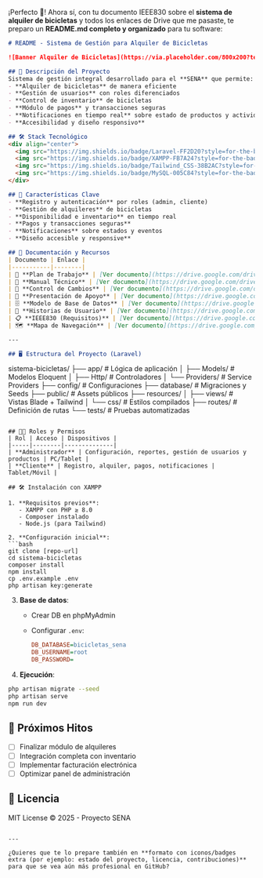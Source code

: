 ¡Perfecto 🚀! Ahora sí, con tu documento IEEE830 sobre el **sistema de alquiler de bicicletas** y todos los enlaces de Drive que me pasaste, te preparo un **README.md completo y organizado** para tu software:

```markdown
# README - Sistema de Gestión para Alquiler de Bicicletas

![Banner Alquiler de Bicicletas](https://via.placeholder.com/800x200?text=Sistema+de+Alquiler+de+Bicicletas) <!-- Reemplazar con logo real -->

## 📌 Descripción del Proyecto
Sistema de gestión integral desarrollado para el **SENA** que permite:
- **Alquiler de bicicletas** de manera eficiente
- **Gestión de usuarios** con roles diferenciados
- **Control de inventario** de bicicletas
- **Módulo de pagos** y transacciones seguras
- **Notificaciones en tiempo real** sobre estado de productos y actividades
- **Accesibilidad y diseño responsivo**

## 🛠 Stack Tecnológico
<div align="center">
  <img src="https://img.shields.io/badge/Laravel-FF2D20?style=for-the-badge&logo=laravel&logoColor=white" alt="Laravel">
  <img src="https://img.shields.io/badge/XAMPP-FB7A24?style=for-the-badge&logo=xampp&logoColor=white" alt="XAMPP">
  <img src="https://img.shields.io/badge/Tailwind_CSS-38B2AC?style=for-the-badge&logo=tailwind-css&logoColor=white" alt="Tailwind CSS">
  <img src="https://img.shields.io/badge/MySQL-005C84?style=for-the-badge&logo=mysql&logoColor=white" alt="MySQL">
</div>

## 🚀 Características Clave
- **Registro y autenticación** por roles (admin, cliente)
- **Gestión de alquileres** de bicicletas
- **Disponibilidad e inventario** en tiempo real
- **Pagos y transacciones seguras**
- **Notificaciones** sobre estados y eventos
- **Diseño accesible y responsive**

## 📂 Documentación y Recursos
| Documento | Enlace |
|-----------|--------|
| 📝 **Plan de Trabajo** | [Ver documento](https://drive.google.com/drive/folders/1r88Ki3ZCiloMSj70lhl4lW20CkdDvYoA) |
| 📘 **Manual Técnico** | [Ver documento](https://drive.google.com/drive/folders/1z-9G14F-J2mcMsdBcXHzIaZjcj1jMNM5) |
| 🔄 **Control de Cambios** | [Ver documento](https://drive.google.com/drive/folders/1c5h5dHLrsuBJt0yMaf-49K5BMy7gpw_d) |
| 🎤 **Presentación de Apoyo** | [Ver documento](https://drive.google.com/drive/folders/1n38yAdKIQWj0IgIrIa-c4mmLOQw-mVPy) |
| 🗄️ **Modelo de Base de Datos** | [Ver documento](https://drive.google.com/drive/folders/1ojStVqisLEchZyj6zTqIacGAQKc7IJOW) |
| 👥 **Historias de Usuario** | [Ver documento](https://drive.google.com/drive/folders/1Y3z0w2VTopov9UTWEqHJciXNofUYsNbv) |
| 📋 **IEEE830 (Requisitos)** | [Ver documento](https://drive.google.com/drive/folders/1wvDvoPD93tObOofxuAMnU5nH6ni3FTmZ) |
| 🗺️ **Mapa de Navegación** | [Ver documento](https://drive.google.com/drive/folders/1kQN5nHkViHyujU5t03lwMp12uW3gYaAN) |

---

## 🖥️ Estructura del Proyecto (Laravel)
```

sistema-bicicletas/
├── app/                  # Lógica de aplicación
│   ├── Models/           # Modelos Eloquent
│   ├── Http/             # Controladores
│   └── Providers/        # Service Providers
├── config/               # Configuraciones
├── database/             # Migraciones y Seeds
├── public/               # Assets públicos
├── resources/
│   ├── views/            # Vistas Blade + Tailwind
│   └── css/              # Estilos compilados
├── routes/               # Definición de rutas
└── tests/                # Pruebas automatizadas

````

## 👨‍💻 Roles y Permisos
| Rol | Acceso | Dispositivos |
|-----|--------|--------------|
| **Administrador** | Configuración, reportes, gestión de usuarios y productos | PC/Tablet |
| **Cliente** | Registro, alquiler, pagos, notificaciones | Tablet/Móvil |

## 🛠️ Instalación con XAMPP

1. **Requisitos previos**:
   - XAMPP con PHP ≥ 8.0
   - Composer instalado
   - Node.js (para Tailwind)

2. **Configuración inicial**:
```bash
git clone [repo-url]
cd sistema-bicicletas
composer install
npm install
cp .env.example .env
php artisan key:generate
````

3. **Base de datos**:

   * Crear DB en phpMyAdmin
   * Configurar `.env`:

     ```ini
     DB_DATABASE=bicicletas_sena
     DB_USERNAME=root
     DB_PASSWORD=
     ```

4. **Ejecución**:

```bash
php artisan migrate --seed
php artisan serve
npm run dev
```

## 📅 Próximos Hitos

* [ ] Finalizar módulo de alquileres
* [ ] Integración completa con inventario
* [ ] Implementar facturación electrónica
* [ ] Optimizar panel de administración

## 📜 Licencia

MIT License © 2025 - Proyecto SENA

```

---

¿Quieres que te lo prepare también en **formato con iconos/badges extra (por ejemplo: estado del proyecto, licencia, contribuciones)** para que se vea aún más profesional en GitHub?
```
